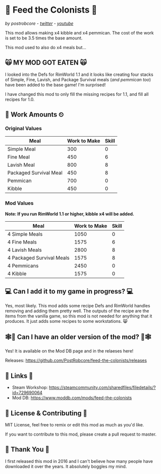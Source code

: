 # 🥪 Feed the Colonists 🥪

*by postrobcore - [twitter](https://twitter.com/postrobcore) - [youtube](https://youtube.com/c/postrobcore)*

This mod allows making x4 kibble and x4 pemmican. The cost of the work is set to be 3.5 times the base amount.

This mod used to also do x4 meals but...

## 🙀 MY MOD GOT EATEN 🙀

I looked into the Defs for RimWorld 1.1 and it looks like creating four stacks of Simple, Fine, Lavish, and Package Survival meals (*and pemmican too*) have been added to the base game! I'm surprised!

I have changed this mod to only fill the missing recipes for 1.1, and fill all recipes for 1.0.

## 🍳 Work Amounts ⏲

### Original Values

|Meal|Work to Make|Skill
|-|-|-
|Simple Meal|300|0
|Fine Meal|450|6
|Lavish Meal|800|8
|Packaged Survival Meal|450|8
|Pemmican|700|0
|Kibble|450|0

### Mod Values

**Note: If you run RimWorld 1.1 or higher, kibble x4 will be added.**

|Meal|Work to Make|Skill
|-|-|-
|4 Simple Meals|1050|0
|4 Fine Meals|1575|6
|4 Lavish Meals|2800|8
|4 Packaged Survival Meals|1575|8
|4 Pemmicans|2450|0
|4 Kibble|1575|0

## 💻 Can I add it to my game in progress? 💻

Yes, most likely. This mod adds some recipe Defs and RimWorld handles removing and adding them pretty well. The outputs of the recipe are the items from the vanilla game, so this mod is not needed for anything that it produces. It just adds some recipes to some workstations. 😸

## 🕸📄 Can I have an older version of the mod? 📄🕸

Yes! It is available on the Mod DB page and in the relaeses here!

Releases: <https://github.com/PostRobcore/feed-the-colonists/releases>

## 🔗 Links 🔗

* Steam Workshop: <https://steamcommunity.com/sharedfiles/filedetails/?id=729690064>
* Mod DB: <https://www.moddb.com/mods/feed-the-colonists>

## 📜 License & Contributing 📜

MIT License, feel free to remix or edit this mod as much as you'd like.

If you want to contribute to this mod, please create a pull request to master.

## 🙌 Thank You 🙌

I first released this mod in 2016 and I can't believe how many people have downloaded it over the years. It absolutely boggles my mind.

